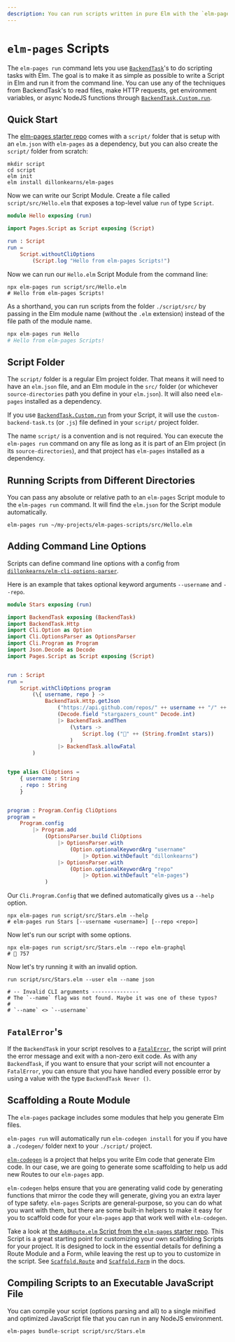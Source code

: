 ```yaml
---
description: You can run scripts written in pure Elm with the `elm-pages run` CLI command.
---
```


# `elm-pages` Scripts

The `elm-pages run` command lets you use [`BackendTask`](https://package.elm-lang.org/packages/dillonkearns/elm-pages/latest/BackendTask)'s to do scripting tasks with Elm. The goal is to make it as simple as possible to write a Script in Elm and run it from the command line. You can use any of the techniques from BackendTask's to read files, make HTTP requests, get environment variables, or async NodeJS functions through [`BackendTask.Custom.run`](https://package.elm-lang.org/packages/dillonkearns/elm-pages/latest/BackendTask-Custom#run).

## Quick Start

The [elm-pages starter repo](https://github.com/dillonkearns/elm-pages-3-alpha-starter) comes with a `script/` folder that is setup with an `elm.json` with `elm-pages` as a dependency, but you can also create the `script/` folder from scratch:

```
mkdir script
cd script
elm init
elm install dillonkearns/elm-pages
```

Now we can write our Script Module. Create a file called `script/src/Hello.elm` that exposes a top-level value `run` of type `Script`.

```elm
module Hello exposing (run)

import Pages.Script as Script exposing (Script)

run : Script
run =
    Script.withoutCliOptions
        (Script.log "Hello from elm-pages Scripts!")
```

Now we can run our `Hello.elm` Script Module from the command line:

```shell
npx elm-pages run script/src/Hello.elm
# Hello from elm-pages Scripts!
```

As a shorthand, you can run scripts from the folder `./script/src/` by passing in the Elm module name (without the `.elm` extension) instead of the file path of the module name.

```python
npx elm-pages run Hello
# Hello from elm-pages Scripts!
```

## Script Folder

The `script/` folder is a regular Elm project folder. That means it will need to have an `elm.json` file, and an Elm module in the `src/` folder (or whichever `source-directories` path you define in your `elm.json`). It will also need `elm-pages` installed as a dependency.

If you use [`BackendTask.Custom.run`](https://package.elm-lang.org/packages/dillonkearns/elm-pages/latest/BackendTask-Custom#run) from your Script, it will use the `custom-backend-task.ts` (or `.js`) file defined in your `script/` project folder.

The name `script/` is a convention and is not required. You can execute the `elm-pages run` command on any file as long as it is part of an Elm project (in its `source-directories`), and that project has `elm-pages` installed as a dependency.

## Running Scripts from Different Directories

You can pass any absolute or relative path to an `elm-pages` Script module to the `elm-pages run` command. It will find the `elm.json` for the Script module automatically.

```shell
elm-pages run ~/my-projects/elm-pages-scripts/src/Hello.elm
```

## Adding Command Line Options

Scripts can define command line options with a config from [`dillonkearns/elm-cli-options-parser`](https://package.elm-lang.org/packages/dillonkearns/elm-cli-options-parser/latest/).

Here is an example that takes optional keyword arguments `--username` and `--repo`.

```elm
module Stars exposing (run)

import BackendTask exposing (BackendTask)
import BackendTask.Http
import Cli.Option as Option
import Cli.OptionsParser as OptionsParser
import Cli.Program as Program
import Json.Decode as Decode
import Pages.Script as Script exposing (Script)


run : Script
run =
    Script.withCliOptions program
        (\{ username, repo } ->
            BackendTask.Http.getJson
                ("https://api.github.com/repos/" ++ username ++ "/" ++ repo)
                (Decode.field "stargazers_count" Decode.int)
                |> BackendTask.andThen
                    (\stars ->
                        Script.log ("🤩" ++ (String.fromInt stars))
                    )
                |> BackendTask.allowFatal
        )


type alias CliOptions =
    { username : String
    , repo : String
    }


program : Program.Config CliOptions
program =
    Program.config
        |> Program.add
            (OptionsParser.build CliOptions
                |> OptionsParser.with
                    (Option.optionalKeywordArg "username"
                        |> Option.withDefault "dillonkearns")
                |> OptionsParser.with
                    (Option.optionalKeywordArg "repo"
                        |> Option.withDefault "elm-pages")
            )
```

Our `Cli.Program.Config` that we defined automatically gives us a `--help` option.

```
npx elm-pages run script/src/Stars.elm --help
# elm-pages run Stars [--username <username>] [--repo <repo>]
```

Now let's run our script with some options.

```shell
npx elm-pages run script/src/Stars.elm --repo elm-graphql
# 🤩 757
```

Now let's try running it with an invalid option.

```shell
run script/src/Stars.elm --user elm --name json

# -- Invalid CLI arguments ---------------
# The `--name` flag was not found. Maybe it was one of these typos?
#
# `--name` <> `--username`
```

## `FatalError`'s

If the `BackendTask` in your script resolves to a [`FatalError`](https://package.elm-lang.org/packages/dillonkearns/elm-pages/latest/FatalError), the script will print the error message and exit with a non-zero exit code. As with any `BackendTask`, if you want to ensure that your script will not encounter a `FatalError`, you can ensure that you have handled every possible error by using a value with the type `BackendTask Never ()`.

## Scaffolding a Route Module

The `elm-pages` package includes some modules that help you generate Elm files.

`elm-pages run` will automatically run `elm-codegen install` for you if you have a `./codegen/` folder next to your `./script/` project.

[`elm-codegen`](https://github.com/mdgriffith/elm-codegen) is a project that helps you write Elm code that generate Elm code. In our case, we are going to generate some scaffolding to help us add new Routes to our `elm-pages` app.

`elm-codegen` helps ensure that you are generating valid code by generating functions that mirror the code they will generate, giving you an extra layer of type safety. `elm-pages` Scripts are general-purpose, so you can do what you want with them, but there are some built-in helpers to make it easy for you to scaffold code for your `elm-pages` app that work well with `elm-codegen`.

Take a look at [the `AddRoute.elm` Script from the `elm-pages` starter repo](https://github.com/dillonkearns/elm-pages-3-alpha-starter/blob/main/script/src/AddRoute.elm). This Script is a great starting point for customizing your own scaffolding Scripts for your project. It is designed to lock in the essential details for defining a Route Module and a Form, while leaving the rest up to you to customize in the script. See [`Scaffold.Route`](https://package.elm-lang.org/packages/dillonkearns/elm-pages/latest/Scaffold-Route) and [`Scaffold.Form`](https://package.elm-lang.org/packages/dillonkearns/elm-pages/latest/Scaffold-Route) in the docs.

## Compiling Scripts to an Executable JavaScript File

You can compile your script (options parsing and all) to a single minified and optimized JavaScript file that you can run in any NodeJS environment.

```shell
elm-pages bundle-script script/src/Stars.elm
```
